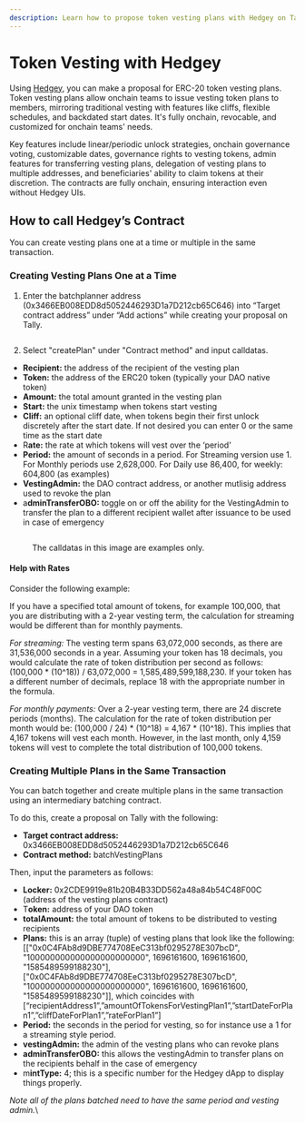```yaml
---
description: Learn how to propose token vesting plans with Hedgey on Tally.
---
```


# Token Vesting with Hedgey

Using [Hedgey](https://hedgey.finance/), you can make a proposal for ERC-20 token vesting plans. Token vesting plans allow onchain teams to issue vesting token plans to members, mirroring traditional vesting with features like cliffs, flexible schedules, and backdated start dates. It's fully onchain, revocable, and customized for onchain teams' needs.

Key features include linear/periodic unlock strategies, onchain governance voting, customizable dates, governance rights to vesting tokens, admin features for transferring vesting plans, delegation of vesting plans to multiple addresses, and beneficiaries' ability to claim tokens at their discretion. The contracts are fully onchain, ensuring interaction even without Hedgey UIs​​.

## How to call Hedgey’s Contract

You can create vesting plans one at a time or multiple in the same transaction.

### Creating Vesting Plans One at a Time

1. Enter the batchplanner address (0x3466EB008EDD8d5052446293D1a7D212cb65C646) into “Target contract address” under “Add actions” while creating your proposal on Tally.

<figure><img src="../../../.gitbook/assets/Screenshot 2023-11-03 at 2.46.52 pm.png" alt=""><figcaption></figcaption></figure>

2. Select "createPlan" under "Contract method" and input calldatas.

* **Recipient:** the address of the recipient of the vesting plan
* **Token:** the address of the ERC20 token (typically your DAO native token)
* **Amount:** the total amount granted in the vesting plan
* **Start:** the unix timestamp when tokens start vesting
* **Cliff:** an optional cliff date, when tokens begin their first unlock discretely after the start date. If not desired you can enter 0 or the same time as the start date
* R**ate:** the rate at which tokens will vest over the ‘period’
* **Period:** the amount of seconds in a period. For Streaming version use 1. For Monthly periods use 2,628,000. For Daily use 86,400, for weekly: 604,800 (as examples)
* **VestingAdmin:** the DAO contract address, or another mutlisig address used to revoke the plan&#x20;
* a**dminTransferOBO:** toggle on or off the ability for the VestingAdmin to transfer the plan to a different recipient wallet after issuance to be used in case of emergency

<figure><img src="../../../.gitbook/assets/Screenshot 2023-11-03 at 2.54.43 pm.png" alt=""><figcaption><p>The calldatas in this image are examples only.</p></figcaption></figure>

#### Help with Rates

Consider the following example:

If you have a specified total amount of tokens, for example 100,000, that you are distributing with a 2-year vesting term, the calculation for streaming would be different than for monthly payments.

_For streaming:_ The vesting term spans 63,072,000 seconds, as there are 31,536,000 seconds in a year. Assuming your token has 18 decimals, you would calculate the rate of token distribution per second as follows: (100,000 \* (10^18)) / 63,072,000 = 1,585,489,599,188,230. If your token has a different number of decimals, replace 18 with the appropriate number in the formula.

_For monthly payments:_ Over a 2-year vesting term, there are 24 discrete periods (months). The calculation for the rate of token distribution per month would be: (100,000 / 24) \* (10^18) = 4,167 \* (10^18). This implies that 4,167 tokens will vest each month. However, in the last month, only 4,159 tokens will vest to complete the total distribution of 100,000 tokens.

### Creating Multiple Plans in the Same Transaction

You can batch together and create multiple plans in the same transaction using an intermediary batching contract.&#x20;

To do this, create a proposal on Tally with the following:

* **Target contract address:** 0x3466EB008EDD8d5052446293D1a7D212cb65C646
* **Contract method:** batchVestingPlans

Then, input the parameters as follows:

* **Locker:** 0x2CDE9919e81b20B4B33DD562a48a84b54C48F00C (address of the vesting plans contract)
* T**oken:** address of your DAO token
* **totalAmount:** the total amount of tokens to be distributed to vesting recipients
* **Plans:** this is an array (tuple) of vesting plans that look like the following: \[\["0x0C4FAb8d9DBE774708EeC313bf0295278E307bcD", "100000000000000000000000", 1696161600, 1696161600, "1585489599188230"],\["0x0C4FAb8d9DBE774708EeC313bf0295278E307bcD", "100000000000000000000000", 1696161600, 1696161600, "1585489599188230"]], which coincides with \[“recipientAddress1”,”amountOfTokensForVestingPlan1”,”startDateForPlan1”,”cliffDateForPlan1”,”rateForPlan1”]
* **Period:** the seconds in the period for vesting, so for instance use a 1 for a streaming style period.
* **vestingAdmin:** the admin of the vesting plans who can revoke plans
* **adminTransferOBO:** this allows the vestingAdmin to transfer plans on the recipients behalf in the case of emergency
* m**intType:** 4; this is a specific number for the Hedgey dApp to display things properly.&#x20;

_Note all of the plans batched need to have the same period and vesting admin._\


<figure><img src="https://lh7-us.googleusercontent.com/BZjOrrSsjquvC5hPvxl3J1gI2p_VCuGI_Q71O5bR7TQAw9w6XT6Gm7yt3X1DhR2i25_Ca0ae0HhqjlUe1oNLzRP4PFNa3Zh1tLCBdyMocXr_JNLUacxszY5c6zN9Ui1rKRdVF83fcSNLHPruwqFNaCM" alt=""><figcaption></figcaption></figure>
